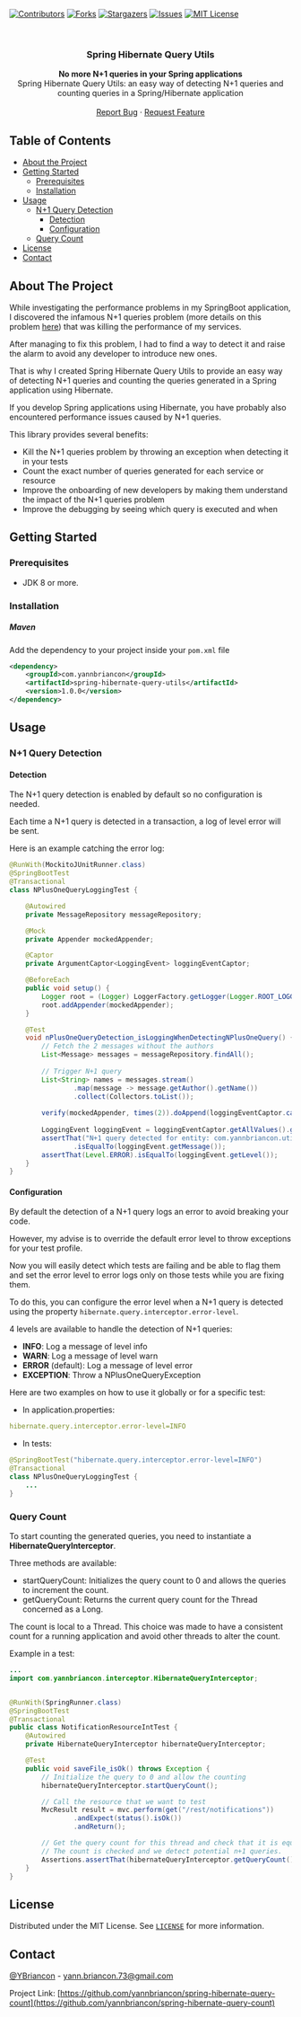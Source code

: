 <!-- PROJECT SHIELDS -->
<!--
*** I'm using markdown "reference style" links for readability.
*** Reference links are enclosed in brackets [ ] instead of parentheses ( ).
*** See the bottom of this document for the declaration of the reference variables
*** for contributors-url, forks-url, etc. This is an optional, concise syntax you may use.
*** https://www.markdownguide.org/basic-syntax/#reference-style-links
-->
[![Contributors][contributors-shield]][contributors-url]
[![Forks][forks-shield]][forks-url]
[![Stargazers][stars-shield]][stars-url]
[![Issues][issues-shield]][issues-url]
[![MIT License][license-shield]][license-url]


<!-- PROJECT LOGO -->
<br />
<p align="center">

  <h3 align="center">Spring Hibernate Query Utils</h3>

  <p align="center">
    <b>No more N+1 queries in your Spring applications</b>
    <br />
    Spring Hibernate Query Utils: an easy way of detecting N+1 queries and counting queries in a Spring/Hibernate application 
    <br />
    <br />
    <a href="https://github.com/yannbriancon/spring-hibernate-query-count/issues">Report Bug</a>
    ·
    <a href="https://github.com/yannbriancon/spring-hibernate-query-count/issues">Request Feature</a>
  </p>
</p>



<!-- TABLE OF CONTENTS -->
## Table of Contents

* [About the Project](#about-the-project)
* [Getting Started](#getting-started)
  * [Prerequisites](#prerequisites)
  * [Installation](#installation)
* [Usage](#usage)
  * [N+1 Query Detection](#n1-query-detection)
    * [Detection](#detection)
    * [Configuration](#configuration)
  * [Query Count](#query-count)
* [License](#license)
* [Contact](#contact)



<!-- ABOUT THE PROJECT -->
## About The Project

While investigating the performance problems in my SpringBoot application, I discovered the infamous N+1 queries problem (more details on this problem [here](https://medium.com/@mansoor_ali/hibernate-n-1-queries-problem-8a926b69f618)) that was killing the performance of my services.

After managing to fix this problem, I had to find a way to detect it and raise the alarm to avoid any developer to introduce new ones.

That is why I created Spring Hibernate Query Utils to provide an easy way of detecting N+1 queries and counting the queries generated in a Spring application using Hibernate.

If you develop Spring applications using Hibernate, you have probably also encountered performance issues caused by N+1 queries.

This library provides several benefits:

* Kill the N+1 queries problem by throwing an exception when detecting it in your tests
* Count the exact number of queries generated for each service or resource
* Improve the onboarding of new developers by making them understand the impact of the N+1 queries problem
* Improve the debugging by seeing which query is executed and when


<!-- GETTING STARTED -->
## Getting Started

### Prerequisites

* JDK 8 or more.  

### Installation
##### Maven

Add the dependency to your project inside your `pom.xml` file
```xml
<dependency>
    <groupId>com.yannbriancon</groupId>
    <artifactId>spring-hibernate-query-utils</artifactId>
    <version>1.0.0</version>
</dependency>
```


<!-- USAGE -->
## Usage

### N+1 Query Detection

#### Detection

The N+1 query detection is enabled by default so no configuration is needed.

Each time a N+1 query is detected in a transaction, a log of level error will be sent.

Here is an example catching the error log:

```java
@RunWith(MockitoJUnitRunner.class)
@SpringBootTest
@Transactional
class NPlusOneQueryLoggingTest {

    @Autowired
    private MessageRepository messageRepository;

    @Mock
    private Appender mockedAppender;

    @Captor
    private ArgumentCaptor<LoggingEvent> loggingEventCaptor;

    @BeforeEach
    public void setup() {
        Logger root = (Logger) LoggerFactory.getLogger(Logger.ROOT_LOGGER_NAME);
        root.addAppender(mockedAppender);
    }

    @Test
    void nPlusOneQueryDetection_isLoggingWhenDetectingNPlusOneQuery() {
        // Fetch the 2 messages without the authors
        List<Message> messages = messageRepository.findAll();
    
        // Trigger N+1 query
        List<String> names = messages.stream()
                .map(message -> message.getAuthor().getName())
                .collect(Collectors.toList());
    
        verify(mockedAppender, times(2)).doAppend(loggingEventCaptor.capture());
    
        LoggingEvent loggingEvent = loggingEventCaptor.getAllValues().get(0);
        assertThat("N+1 query detected for entity: com.yannbriancon.utils.entity.User")
                .isEqualTo(loggingEvent.getMessage());
        assertThat(Level.ERROR).isEqualTo(loggingEvent.getLevel());
    }
}
```

#### Configuration

By default the detection of a N+1 query logs an error to avoid breaking your code. 

However, my advise is to override the default error level to throw exceptions for your test profile. 

Now you will easily detect which tests are failing and be able to flag them and set the error level to error logs only on 
those tests while you are fixing them.

To do this, you can configure the error level when a N+1 query is detected using the property `hibernate.query.interceptor.error-level`. 

4 levels are available to handle the detection of N+1 queries:

* **INFO**: Log a message of level info
* **WARN**: Log a message of level warn
* **ERROR** (default): Log a message of level error
* **EXCEPTION**: Throw a NPlusOneQueryException

Here are two examples on how to use it globally or for a specific test:

* In application.properties:
```yaml
hibernate.query.interceptor.error-level=INFO
```

* In tests:
```java
@SpringBootTest("hibernate.query.interceptor.error-level=INFO")
@Transactional
class NPlusOneQueryLoggingTest {
    ...
}
```

### Query Count

To start counting the generated queries, you need to instantiate a **HibernateQueryInterceptor**.

Three methods are available:
* startQueryCount: Initializes the query count to 0 and allows the queries to increment the count.
* getQueryCount: Returns the current query count for the Thread concerned as a Long.

The count is local to a Thread. This choice was made to have a consistent count for a running application and avoid other threads to alter the count.

Example in a test:

```java
...
import com.yannbriancon.interceptor.HibernateQueryInterceptor;


@RunWith(SpringRunner.class)
@SpringBootTest
@Transactional
public class NotificationResourceIntTest {
    @Autowired
    private HibernateQueryInterceptor hibernateQueryInterceptor;

    @Test
    public void saveFile_isOk() throws Exception {
        // Initialize the query to 0 and allow the counting
        hibernateQueryInterceptor.startQueryCount();

        // Call the resource that we want to test
        MvcResult result = mvc.perform(get("/rest/notifications"))
                .andExpect(status().isOk())
                .andReturn();

        // Get the query count for this thread and check that it is equal to the number of query you expect, let's say 4.
        // The count is checked and we detect potential n+1 queries.
        Assertions.assertThat(hibernateQueryInterceptor.getQueryCount()).isEqualTo(4);
    }
}
```



<!-- LICENSE -->
## License

Distributed under the MIT License. See [`LICENSE`][license-url] for more information.



<!-- CONTACT -->
## Contact

[@YBriancon](https://twitter.com/YBriancon) - yann.briancon.73@gmail.com

Project Link: [https://github.com/yannbriancon/spring-hibernate-query-count](https://github.com/yannbriancon/spring-hibernate-query-count)


<!-- MARKDOWN LINKS & IMAGES -->
<!-- https://www.markdownguide.org/basic-syntax/#reference-style-links -->
[contributors-shield]: https://img.shields.io/github/contributors/yannbriancon/spring-hibernate-query-count.svg?style=flat-square
[contributors-url]: https://github.com/yannbriancon/spring-hibernate-query-count/graphs/contributors
[forks-shield]: https://img.shields.io/github/forks/yannbriancon/spring-hibernate-query-count.svg?style=flat-square
[forks-url]: https://github.com/yannbriancon/spring-hibernate-query-count/network/members
[stars-shield]: https://img.shields.io/github/stars/yannbriancon/spring-hibernate-query-count.svg?style=flat-square
[stars-url]: https://github.com/yannbriancon/spring-hibernate-query-count/stargazers
[issues-shield]: https://img.shields.io/github/issues/yannbriancon/spring-hibernate-query-count.svg?style=flat-square
[issues-url]: https://github.com/yannbriancon/spring-hibernate-query-count/issues
[license-shield]: https://img.shields.io/github/license/yannbriancon/spring-hibernate-query-count.svg?style=flat-square
[license-url]: https://github.com/yannbriancon/spring-hibernate-query-count/blob/master/LICENSE
